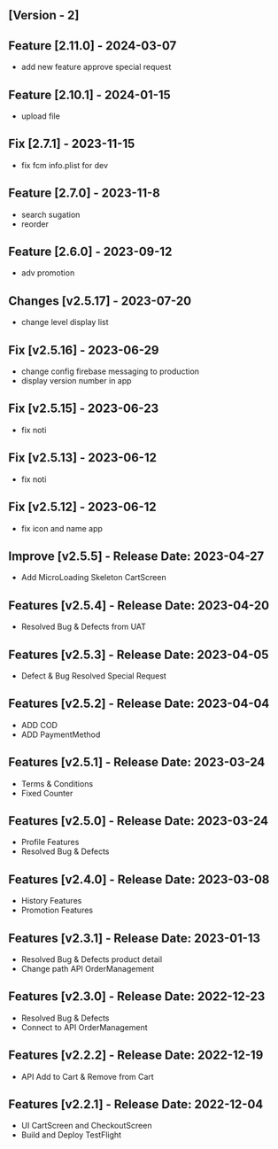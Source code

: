 ## [Version - 2]
## Feature [2.11.0] - 2024-03-07
- add new feature approve special request 

## Feature [2.10.1] - 2024-01-15
- upload file

## Fix [2.7.1] - 2023-11-15
- fix fcm info.plist for dev

## Feature [2.7.0] - 2023-11-8
- search sugation 
- reorder

## Feature [2.6.0] - 2023-09-12
- adv promotion

## Changes [v2.5.17] - 2023-07-20
- change level display list
## Fix [v2.5.16] - 2023-06-29
- change config firebase messaging to production
- display version number in app
## Fix [v2.5.15] - 2023-06-23
- fix noti

## Fix [v2.5.13] - 2023-06-12
- fix noti

## Fix [v2.5.12] - 2023-06-12
- fix icon and name app 
## Improve [v2.5.5] - Release Date: 2023-04-27
- Add MicroLoading Skeleton CartScreen 
## Features [v2.5.4] - Release Date: 2023-04-20
- Resolved Bug & Defects from UAT

## Features [v2.5.3] - Release Date: 2023-04-05
- Defect & Bug Resolved Special Request
## Features [v2.5.2] - Release Date: 2023-04-04
- ADD COD
-  ADD PaymentMethod
## Features [v2.5.1] - Release Date: 2023-03-24
- Terms & Conditions
- Fixed Counter
## Features [v2.5.0] - Release Date: 2023-03-24
- Profile Features
- Resolved Bug & Defects
## Features [v2.4.0] - Release Date: 2023-03-08
- History Features
- Promotion Features
## Features [v2.3.1] - Release Date: 2023-01-13
- Resolved Bug & Defects product detail
- Change path API OrderManagement 
## Features [v2.3.0] - Release Date: 2022-12-23
- Resolved Bug & Defects
- Connect to API OrderManagement 
## Features [v2.2.2] - Release Date: 2022-12-19
- API Add to Cart & Remove from Cart
##  Features [v2.2.1] - Release Date: 2022-12-04
- UI CartScreen and CheckoutScreen
- Build and Deploy TestFlight
